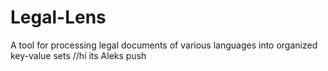 # Legal-Lens
A tool for processing legal documents of various languages into organized key-value sets
//hi its Aleks push
